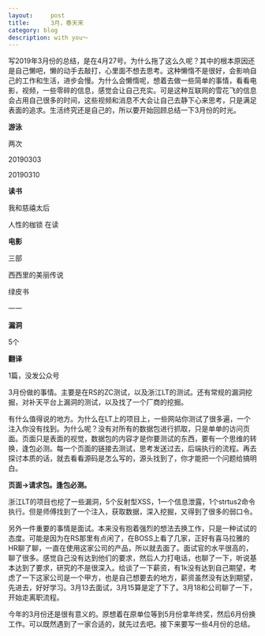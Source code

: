 ```yaml
---
layout:     post
title:      3月，春天来
category: blog
description: with you～
---
```



写2019年3月份的总结，是在4月27号。为什么拖了这么久呢？其中的根本原因还是自己懒吧，懒的动手去敲打，心里面不想去思考。这种懒惰不是很好，会影响自己的工作和生活，进步会慢。为什么会懒惰呢，想着去做一些简单的事情，看看电影，视频，一些零碎的信息，感觉会让自己充实。可是这种互联网的雪花飞的信息会占用自己很多的时间，这些视频和消息不大会让自己去静下心来思考，只是满足表面的追求。生活终究还是自己的，所以要开始回顾总结一下3月份的时光。

**游泳** 

两次

20190303

20190310


**读书**

我和慈禧太后

人性的枷锁  在读

**电影**  

三部 

西西里的美丽传说

绿皮书

一一

**漏洞**

5个

**翻译**

1篇，没发公众号

3月份做的事情。主要是在RS的ZC测试，以及浙江LT的测试。还有常规的漏洞挖掘，对补天平台上漏洞的测试，以及找了一个厂商的挖掘。

有什么值得说的地方。为什么在LT上的项目上，一些网站你测试了很多遍，一个注入你没有找到。为什么呢？没有对所有的数据包进行抓取，只是单单的访问页面。页面只是表面的视觉，数据包的内容才是你要测试的东西，要有一个思维的转换，逢包必测。每一个页面的链接去测试，思考发送过去，后端执行的流程。再去探讨本质的话，就去看看源码是怎么写的，源头找到了，你才能把一个问题给搞明白。

**页面->请求包。逢包必测。**

浙江LT的项目也挖了一些漏洞，5个反射型XSS，1一个信息泄露，1个strtus2命令执行。但是师傅找到了一个注入，获取数据，深入挖掘，又得到了很多的弱口令。

另外一件重要的事情是面试。本来没有抱着强烈的想法去换工作，只是一种试试的态度。可能是因为在RS那里有点闲了，在BOSS上看了几家，正好有喜马拉雅的HR聊了聊，一直在使用这家公司的产品，所以就去面了。面试官的水平很高的，聊了很多。感觉自己没有达到他们的要求，然后人力打电话，也聊了一下，听说基本达到了要求，研究的不是很深入。给谈了一下薪资，有1k没有达到自己期望，考虑了一下这家公司是一个甲方，也是自己想要去的地方，薪资虽然没有达到期望，先进去，好好学习。3月13去面试，3月15算是定了下了。3月18和公司聊了一下，开始走离职流程。

今年的3月份还是很有意义的。原想着在原单位等到5月份拿年终奖，然后6月份换工作。可以既然遇到了一家合适的，就先过去吧。接下来要写一些4月份的总结。

